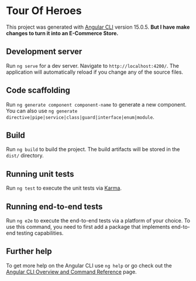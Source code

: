 # Tour Of Heroes
This project was generated with [Angular CLI](https://github.com/angular/angular-cli) version 15.0.5. **But I have make changes to turn it into an E-Commerce Store.**   


## Development server
Run `ng serve` for a dev server. Navigate to `http://localhost:4200/`. The application will automatically reload if you change any of the source files.  
 

## Code scaffolding
Run `ng generate component component-name` to generate a new component. You can also use `ng generate directive|pipe|service|class|guard|interface|enum|module`.  


## Build
Run `ng build` to build the project. The build artifacts will be stored in the `dist/` directory.  


## Running unit tests
Run `ng test` to execute the unit tests via [Karma](https://karma-runner.github.io).  


## Running end-to-end tests
Run `ng e2e` to execute the end-to-end tests via a platform of your choice. To use this command, you need to first add a package that implements end-to-end testing capabilities.  


## Further help
To get more help on the Angular CLI use `ng help` or go check out the [Angular CLI Overview and Command Reference](https://angular.io/cli) page.
